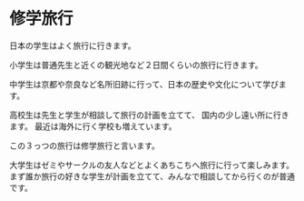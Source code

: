 # 修学旅行

日本の学生はよく旅行に行きます。

小学生は普通先生と近くの観光地など２日間くらいの旅行に行きます。

中学生は京都や奈良など名所旧跡に行って、日本の歴史や文化について学びます。

高校生は先生と学生が相談して旅行の計画を立てて、
国内の少し遠い所に行きます。
最近は海外に行く学校も増えています。

この３っつの旅行は修学旅行と言います。

大学生はゼミやサークルの友人などとよくあちこちへ旅行に行って楽しみます。
まず誰か旅行の好きな学生が計画を立てて、みんなで相談してから行くのが普通です。